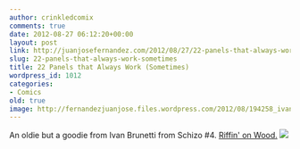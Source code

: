 ```yaml
---
author: crinkledcomix
comments: true
date: 2012-08-27 06:12:20+00:00
layout: post
link: http://juanjosefernandez.com/2012/08/27/22-panels-that-always-work-sometimes/
slug: 22-panels-that-always-work-sometimes
title: 22 Panels that Always Work (Sometimes)
wordpress_id: 1012
categories:
- Comics
old: true
image: http://fernandezjuanjose.files.wordpress.com/2012/08/194258_ivan_032.jpeg
---
```


An oldie but a goodie from Ivan Brunetti from Schizo #4. [Riffin' on Wood.](http://www.bronxbanterblog.com/wordpress/wp-content/uploads/2012/03/wallywood22panel1600.jpg)
[![](http://fernandezjuanjose.files.wordpress.com/2012/08/194258_ivan_032.jpeg)](http://fernandezjuanjose.files.wordpress.com/2012/08/194258_ivan_032.jpeg)
